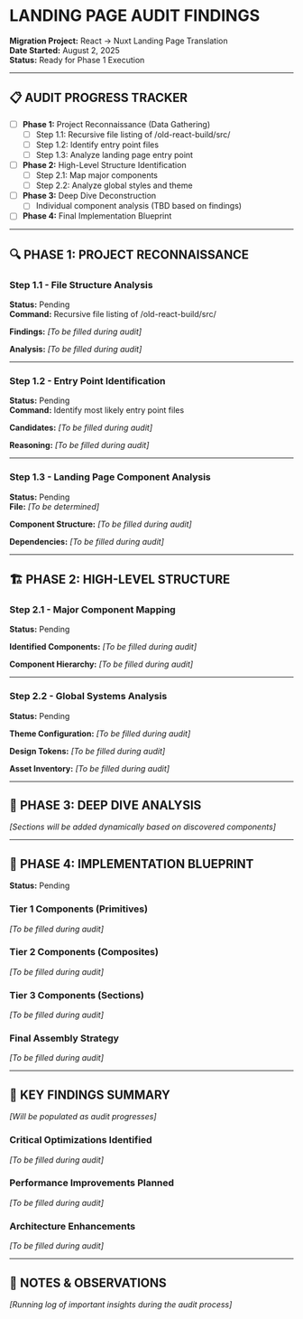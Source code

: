 # LANDING PAGE AUDIT FINDINGS

**Migration Project:** React → Nuxt Landing Page Translation  
**Date Started:** August 2, 2025  
**Status:** Ready for Phase 1 Execution  

---

## 📋 AUDIT PROGRESS TRACKER

- [ ] **Phase 1:** Project Reconnaissance (Data Gathering)
  - [ ] Step 1.1: Recursive file listing of /old-react-build/src/
  - [ ] Step 1.2: Identify entry point files
  - [ ] Step 1.3: Analyze landing page entry point
- [ ] **Phase 2:** High-Level Structure Identification
  - [ ] Step 2.1: Map major components
  - [ ] Step 2.2: Analyze global styles and theme
- [ ] **Phase 3:** Deep Dive Deconstruction
  - [ ] Individual component analysis (TBD based on findings)
- [ ] **Phase 4:** Final Implementation Blueprint

---

## 🔍 PHASE 1: PROJECT RECONNAISSANCE

### Step 1.1 - File Structure Analysis
**Status:** Pending  
**Command:** Recursive file listing of /old-react-build/src/  

**Findings:**
*[To be filled during audit]*

**Analysis:**
*[To be filled during audit]*

---

### Step 1.2 - Entry Point Identification
**Status:** Pending  
**Command:** Identify most likely entry point files  

**Candidates:**
*[To be filled during audit]*

**Reasoning:**
*[To be filled during audit]*

---

### Step 1.3 - Landing Page Component Analysis
**Status:** Pending  
**File:** *[To be determined]*  

**Component Structure:**
*[To be filled during audit]*

**Dependencies:**
*[To be filled during audit]*

---

## 🏗️ PHASE 2: HIGH-LEVEL STRUCTURE

### Step 2.1 - Major Component Mapping
**Status:** Pending  

**Identified Components:**
*[To be filled during audit]*

**Component Hierarchy:**
*[To be filled during audit]*

---

### Step 2.2 - Global Systems Analysis
**Status:** Pending  

**Theme Configuration:**
*[To be filled during audit]*

**Design Tokens:**
*[To be filled during audit]*

**Asset Inventory:**
*[To be filled during audit]*

---

## 🔬 PHASE 3: DEEP DIVE ANALYSIS

*[Sections will be added dynamically based on discovered components]*

---

## 📘 PHASE 4: IMPLEMENTATION BLUEPRINT

**Status:** Pending  

### Tier 1 Components (Primitives)
*[To be filled during audit]*

### Tier 2 Components (Composites)  
*[To be filled during audit]*

### Tier 3 Components (Sections)
*[To be filled during audit]*

### Final Assembly Strategy
*[To be filled during audit]*

---

## 🎯 KEY FINDINGS SUMMARY

*[Will be populated as audit progresses]*

### Critical Optimizations Identified
*[To be filled during audit]*

### Performance Improvements Planned
*[To be filled during audit]*

### Architecture Enhancements
*[To be filled during audit]*

---

## 📝 NOTES & OBSERVATIONS

*[Running log of important insights during the audit process]*